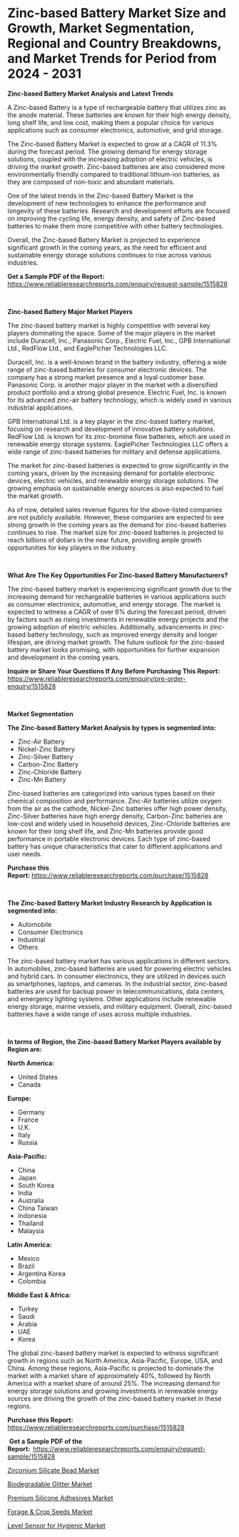 <p><h1>Zinc-based Battery Market Size and Growth, Market Segmentation, Regional and Country Breakdowns, and Market Trends for Period from 2024 -  2031</h1></p><p><strong>Zinc-based Battery Market Analysis and Latest Trends</strong></p>
<p><p>A Zinc-based Battery is a type of rechargeable battery that utilizes zinc as the anode material. These batteries are known for their high energy density, long shelf life, and low cost, making them a popular choice for various applications such as consumer electronics, automotive, and grid storage.</p><p>The Zinc-based Battery Market is expected to grow at a CAGR of 11.3% during the forecast period. The growing demand for energy storage solutions, coupled with the increasing adoption of electric vehicles, is driving the market growth. Zinc-based batteries are also considered more environmentally friendly compared to traditional lithium-ion batteries, as they are composed of non-toxic and abundant materials.</p><p>One of the latest trends in the Zinc-based Battery Market is the development of new technologies to enhance the performance and longevity of these batteries. Research and development efforts are focused on improving the cycling life, energy density, and safety of Zinc-based batteries to make them more competitive with other battery technologies.</p><p>Overall, the Zinc-based Battery Market is projected to experience significant growth in the coming years, as the need for efficient and sustainable energy storage solutions continues to rise across various industries.</p></p>
<p><strong>Get a Sample PDF of the Report:&nbsp;</strong> <a href="https://www.reliableresearchreports.com/enquiry/request-sample/1515828">https://www.reliableresearchreports.com/enquiry/request-sample/1515828</a></p>
<p>&nbsp;</p>
<p><strong>Zinc-based Battery Major Market Players</strong></p>
<p><p>The zinc-based battery market is highly competitive with several key players dominating the space. Some of the major players in the market include Duracell, Inc., Panasonic Corp., Electric Fuel, Inc., GPB International Ltd., RedFlow Ltd., and EaglePicher Technologies LLC.</p><p>Duracell, Inc. is a well-known brand in the battery industry, offering a wide range of zinc-based batteries for consumer electronic devices. The company has a strong market presence and a loyal customer base. Panasonic Corp. is another major player in the market with a diversified product portfolio and a strong global presence. Electric Fuel, Inc. is known for its advanced zinc-air battery technology, which is widely used in various industrial applications.</p><p>GPB International Ltd. is a key player in the zinc-based battery market, focusing on research and development of innovative battery solutions. RedFlow Ltd. is known for its zinc-bromine flow batteries, which are used in renewable energy storage systems. EaglePicher Technologies LLC offers a wide range of zinc-based batteries for military and defense applications.</p><p>The market for zinc-based batteries is expected to grow significantly in the coming years, driven by the increasing demand for portable electronic devices, electric vehicles, and renewable energy storage solutions. The growing emphasis on sustainable energy sources is also expected to fuel the market growth.</p><p>As of now, detailed sales revenue figures for the above-listed companies are not publicly available. However, these companies are expected to see strong growth in the coming years as the demand for zinc-based batteries continues to rise. The market size for zinc-based batteries is projected to reach billions of dollars in the near future, providing ample growth opportunities for key players in the industry.</p></p>
<p>&nbsp;</p>
<p><strong>What Are The Key Opportunities For Zinc-based Battery Manufacturers?</strong></p>
<p><p>The zinc-based battery market is experiencing significant growth due to the increasing demand for rechargeable batteries in various applications such as consumer electronics, automotive, and energy storage. The market is expected to witness a CAGR of over 6% during the forecast period, driven by factors such as rising investments in renewable energy projects and the growing adoption of electric vehicles. Additionally, advancements in zinc-based battery technology, such as improved energy density and longer lifespan, are driving market growth. The future outlook for the zinc-based battery market looks promising, with opportunities for further expansion and development in the coming years.</p></p>
<p><strong>Inquire or Share Your Questions If Any Before Purchasing This Report:</strong> <a href="https://www.reliableresearchreports.com/enquiry/pre-order-enquiry/1515828">https://www.reliableresearchreports.com/enquiry/pre-order-enquiry/1515828</a></p>
<p>&nbsp;</p>
<p><strong>Market Segmentation</strong></p>
<p><strong>The Zinc-based Battery Market Analysis by types is segmented into:</strong></p>
<p><ul><li>Zinc-Air Battery</li><li>Nickel-Zinc Battery</li><li>Zinc-Silver Battery</li><li>Carbon-Zinc Battery</li><li>Zinc-Chloride Battery</li><li>Zinc-Mn Battery</li></ul></p>
<p><p>Zinc-based batteries are categorized into various types based on their chemical composition and performance. Zinc-Air batteries utilize oxygen from the air as the cathode, Nickel-Zinc batteries offer high power density, Zinc-Silver batteries have high energy density, Carbon-Zinc batteries are low-cost and widely used in household devices, Zinc-Chloride batteries are known for their long shelf life, and Zinc-Mn batteries provide good performance in portable electronic devices. Each type of zinc-based battery has unique characteristics that cater to different applications and user needs.</p></p>
<p><strong>Purchase this Report:&nbsp;</strong><a href="https://www.reliableresearchreports.com/purchase/1515828">https://www.reliableresearchreports.com/purchase/1515828</a></p>
<p>&nbsp;</p>
<p><strong>The Zinc-based Battery Market Industry Research by Application is segmented into:</strong></p>
<p><ul><li>Automobile</li><li>Consumer Electronics</li><li>Industrial</li><li>Others</li></ul></p>
<p><p>The zinc-based battery market has various applications in different sectors. In automobiles, zinc-based batteries are used for powering electric vehicles and hybrid cars. In consumer electronics, they are utilized in devices such as smartphones, laptops, and cameras. In the industrial sector, zinc-based batteries are used for backup power in telecommunications, data centers, and emergency lighting systems. Other applications include renewable energy storage, marine vessels, and military equipment. Overall, zinc-based batteries have a wide range of uses across multiple industries.</p></p>
<p>&nbsp;</p>
<p><strong>In terms of Region, the Zinc-based Battery Market Players available by Region are:</strong></p>
<p>
    <p> <strong> North America: </strong>
        <ul>
            <li>United States</li>
            <li>Canada</li>
        </ul>
        </p> 
    <p> <strong> Europe: </strong>
        <ul>
            <li>Germany</li>
            <li>France</li>
            <li>U.K.</li>
            <li>Italy</li>
            <li>Russia</li>
        </ul>
        </p> 
    <p> <strong> Asia-Pacific: </strong>
        <ul>
            <li>China</li>
            <li>Japan</li>
            <li>South Korea</li>
            <li>India</li>
            <li>Australia</li>
            <li>China Taiwan</li>
            <li>Indonesia</li>
            <li>Thailand</li>
            <li>Malaysia</li>
        </ul>
        </p> 
    <p> <strong> Latin America: </strong>
        <ul>
            <li>Mexico</li>
            <li>Brazil</li>
            <li>Argentina Korea</li>
            <li>Colombia</li>
        </ul>
        </p> 
    <p> <strong> Middle East & Africa: </strong>
        <ul>
            <li>Turkey</li>
            <li>Saudi</li>
            <li>Arabia</li>
            <li>UAE</li>
            <li>Korea</li>
        </ul>
    </p>
    </p>
<p><p>The global zinc-based battery market is expected to witness significant growth in regions such as North America, Asia-Pacific, Europe, USA, and China. Among these regions, Asia-Pacific is projected to dominate the market with a market share of approximately 40%, followed by North America with a market share of around 25%. The increasing demand for energy storage solutions and growing investments in renewable energy sources are driving the growth of the zinc-based battery market in these regions.</p></p>
<p><strong>Purchase this Report: </strong><a href="https://www.reliableresearchreports.com/purchase/1515828">https://www.reliableresearchreports.com/purchase/1515828</a></p>
<p>&nbsp;<strong>Get a Sample PDF of the Report:&nbsp;&nbsp;</strong><a href="https://www.reliableresearchreports.com/enquiry/request-sample/1515828">https://www.reliableresearchreports.com/enquiry/request-sample/1515828</a></p>
<p><strong></strong></p>
<p><p><a href="https://view.publitas.com/reportprime-1/zirconium-silicate-bead-market-analysis-examines-its-scope-on-growth-opportunities-and-forecasted-trends-spanning-from-2024-to-2031/">Zirconium Silicate Bead Market</a></p><p><a href="https://view.publitas.com/reportprime-1/biodegradable-glitter-market-provides-a-comprehensive-analysis-including-a-macro-overview-of-the-market-as-well-as-micro-details-such-as-market-size-and-competitive-landscape/">Biodegradable Glitter Market</a></p><p><a href="https://cautious-neon-760.notion.site/Premium-Silicone-Adhesives-Market-Size-Market-Share-and-Global-Market-Analysis-Report-2024-2031-bbf801f3c44046f1836ea71a21606266">Premium Silicone Adhesives Market</a></p><p><a href="https://spotless-saver-8fd.notion.site/Forage-Crop-Seeds-Market-Size-Global-Industry-Overview-Market-Segmentation-and-Forecast-2024-to-8da0577d2ec443ecbfe50ad6e6f50d06">Forage & Crop Seeds Market</a></p><p><a href="https://frill-swim-3cd.notion.site/Level-Sensor-for-Hygienic-Market-Analysis-Examines-its-Scope-on-Growth-Opportunities-and-Forecasted-d4e7bbbae90f4f0285d6231dd47388a8">Level Sensor for Hygienic Market</a></p></p>